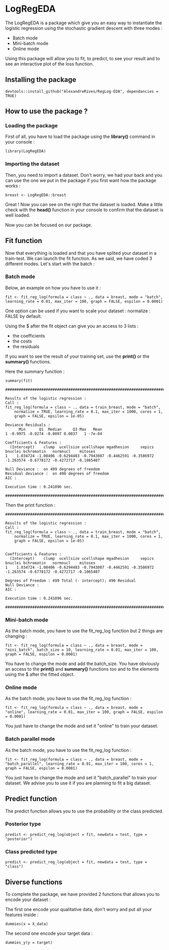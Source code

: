 # LogRegEDA
The LogRegEDA is a package which give you an easy way to instantiate the logistic regression using the stochastic gradient descent
with three modes :

- Batch mode
- Mini-batch mode
- Online mode

Using this package will allow you to fit, to predict, to see your result and to see an interactive plot of the loss function.

Installing the package
-----------------------

	devtools::install_github("AlexandreRives/RegLog-EDA", dependancies = TRUE)
	
How to use the package ?
------------------------
### Loading the package

First of all, you have to load the package using the **library()** command in your console :

	library(LogRegEDA)
### Importing the dataset

Then, you need to import a dataset. Don't worry, we had your back and you can use the one we put in the package if you first want how the package works :

	breast <- LogRegEDA::breast

Great ! Now you can see on the right that the dataset is loaded. Make a little check with the **head()** function in your console to confirm that the dataset is well loaded.

Now you can be focused on our package.

Fit function
------------------------

Now that everything is loaded and that you have splited your dataset in a train-test. We can launch the fit function.
As we said, we have coded 3 different modes. Let's start with the batch :

### Batch mode

Below, an example on how you have to use it :

	fit <- fit_reg_log(formula = class ~ ., data = breast, mode = "batch", learning_rate = 0.01, max_iter = 100, graph = FALSE, espilon = 0.0001)

One option can be used if you want to scale your dataset :
normalize : FALSE by default.

Using the $ after the fit object can give you an access to 3 lists :
 - the coefficients
 - the costs
 - the residuals

If you want to see the result of your training set, use the **print()** or the **summary()** functions.

Here the summary function :

	summary(fit)
	
	############################################################################################################### 

	Results of the logistic regression : 
	Call : 
	fit_reg_log(formula = class ~ ., data = train_breast, mode = "batch", 
	    normalize = TRUE, learning_rate = 0.1, max_iter = 1000, cores = 1, 
	    graph = FALSE, epsilon = 1e-05)

	Deviance Residuals :
	      Min      Q1  Median     Q3 Max   Mean
	1 -0.9975 -0.0274 -0.0097 0.0037   1 -7e-04

	Coefficients & Features : 
	  (Intercept)    clump  ucellsize ucellshape mgadhesion     sepics   bnuclei bchromatin   normnucl    mitoses
	1    1.034724 -1.08406 -0.6294483 -0.7943087 -0.4462591 -0.3586972 -1.263574 -0.6778172 -0.4272717 -0.1065407

	Null Deviance :  on 499 degrees of freedom
	Residual deviance :  on 490 degrees of freedom
	AIC :

	Execution time : 0.241096 sec.

	############################################################################################################### 


Then the print function :

	############################################################################################################### 

	Results of the logistic regression : 
	Call : 
	fit_reg_log(formula = class ~ ., data = train_breast, mode = "batch", 
	    normalize = TRUE, learning_rate = 0.1, max_iter = 1000, cores = 1, 
	    graph = FALSE, epsilon = 1e-05)


	Coefficients & Features : 
	  (Intercept)    clump  ucellsize ucellshape mgadhesion     sepics   bnuclei bchromatin   normnucl    mitoses
	1    1.034724 -1.08406 -0.6294483 -0.7943087 -0.4462591 -0.3586972 -1.263574 -0.6778172 -0.4272717 -0.1065407

	Degrees of Freedom : 499 Total (- intercept); 490 Residual
	Null Deviance :
	AIC :

	Execution time : 0.241096 sec.

	############################################################################################################### 
	
### Mini-batch mode

As the batch mode, you have to use the fit_reg_log function but 2 things are changing :

	fit <- fit_reg_log(formula = class ~ ., data = breast, mode = "mini_batch", batch_size = 10, learning_rate = 0.01, max_iter = 100, graph = FALSE, espilon = 0.0001)
	
You have to change the mode and add the batch_size.
You have obviously an access to the **print()** and **summary()** functions too and to the elements using the $ after the fitted object.

### Online mode

As the batch mode, you have to use the fit_reg_log function :

	fit <- fit_reg_log(formula = class ~ ., data = breast, mode = "online", learning_rate = 0.01, max_iter = 100, graph = FALSE, espilon = 0.0001)

You just have to change the mode and set it "online" to train your dataset.

### Batch parallel mode

As the batch mode, you have to use the fit_reg_log function :

	fit <- fit_reg_log(formula = class ~ ., data = breast, mode = "batch_parallel", learning_rate = 0.01, max_iter = 100, cores = 1, graph = FALSE, espilon = 0.0001)

You just have to change the mode and set it "batch_parallel" to train your dataset.
We advise you to use it if you are planning to fit a big dataset.

Predict function
------------------------

The predict function allows you to use the probability or the class predicted.

### Posterior type

	predict <- predict_reg_log(object = fit, newdata = test, type = "posterior")
	
### Class predicted type

	predict <- predict_reg_log(object = fit, newdata = test, type = "class")


Diverse functions
------------------------

To complete the package, we have provided 2 functions that allows you to encode your dataset :

The first one encode your qualitative data, don't worry and put all your features inside :

	dummies(x = X_data)

The second one encode your target data :

	dummies_y(y = target)
